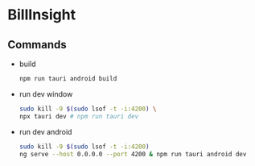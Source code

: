 # BillInsight


## Commands

- build

    ```bash
    npm run tauri android build
    ```

- run dev window

    ```bash
    sudo kill -9 $(sudo lsof -t -i:4200) \
    npx tauri dev # npm run tauri dev
    ```

- run dev android

    ```bash
    sudo kill -9 $(sudo lsof -t -i:4200)
    ng serve --host 0.0.0.0 --port 4200 & npm run tauri android dev
    ```